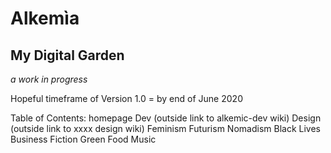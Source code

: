# Alkemìa

## My Digital Garden
_a work in progress_

Hopeful timeframe of Version 1.0 = by end of June 2020

Table of Contents:
homepage
Dev (outside link to alkemic-dev wiki)
Design (outside link to xxxx design wiki)
Feminism
Futurism
Nomadism
Black Lives
Business
Fiction
Green
Food
Music
